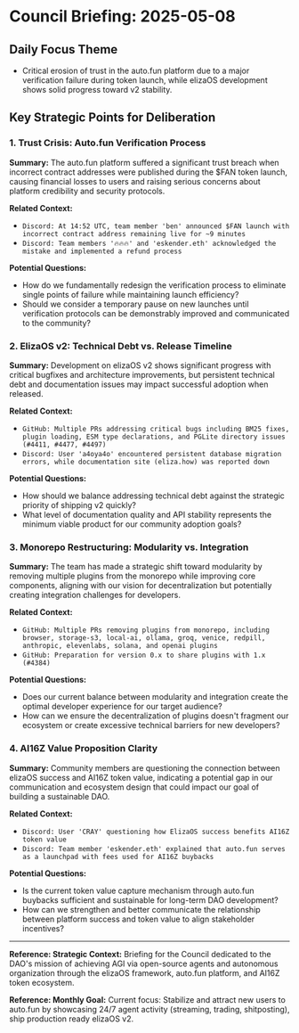 # Council Briefing: 2025-05-08

## Daily Focus Theme

- Critical erosion of trust in the auto.fun platform due to a major verification failure during token launch, while elizaOS development shows solid progress toward v2 stability.

## Key Strategic Points for Deliberation

### 1. Trust Crisis: Auto.fun Verification Process

**Summary:** The auto.fun platform suffered a significant trust breach when incorrect contract addresses were published during the $FAN token launch, causing financial losses to users and raising serious concerns about platform credibility and security protocols.

**Related Context:**
- `Discord: At 14:52 UTC, team member 'ben' announced $FAN launch with incorrect contract address remaining live for ~9 minutes`
- `Discord: Team members '🔥🔥🔥' and 'eskender.eth' acknowledged the mistake and implemented a refund process`

**Potential Questions:**
- How do we fundamentally redesign the verification process to eliminate single points of failure while maintaining launch efficiency?
- Should we consider a temporary pause on new launches until verification protocols can be demonstrably improved and communicated to the community?

### 2. ElizaOS v2: Technical Debt vs. Release Timeline

**Summary:** Development on elizaOS v2 shows significant progress with critical bugfixes and architecture improvements, but persistent technical debt and documentation issues may impact successful adoption when released.

**Related Context:**
- `GitHub: Multiple PRs addressing critical bugs including BM25 fixes, plugin loading, ESM type declarations, and PGLite directory issues (#4411, #4477, #4497)`
- `Discord: User 'a4oya4o' encountered persistent database migration errors, while documentation site (eliza.how) was reported down`

**Potential Questions:**
- How should we balance addressing technical debt against the strategic priority of shipping v2 quickly?
- What level of documentation quality and API stability represents the minimum viable product for our community adoption goals?

### 3. Monorepo Restructuring: Modularity vs. Integration

**Summary:** The team has made a strategic shift toward modularity by removing multiple plugins from the monorepo while improving core components, aligning with our vision for decentralization but potentially creating integration challenges for developers.

**Related Context:**
- `GitHub: Multiple PRs removing plugins from monorepo, including browser, storage-s3, local-ai, ollama, groq, venice, redpill, anthropic, elevenlabs, solana, and openai plugins`
- `GitHub: Preparation for version 0.x to share plugins with 1.x (#4384)`

**Potential Questions:**
- Does our current balance between modularity and integration create the optimal developer experience for our target audience?
- How can we ensure the decentralization of plugins doesn't fragment our ecosystem or create excessive technical barriers for new developers?

### 4. AI16Z Value Proposition Clarity

**Summary:** Community members are questioning the connection between elizaOS success and AI16Z token value, indicating a potential gap in our communication and ecosystem design that could impact our goal of building a sustainable DAO.

**Related Context:**
- `Discord: User 'CRAY' questioning how ElizaOS success benefits AI16Z token value`
- `Discord: Team member 'eskender.eth' explained that auto.fun serves as a launchpad with fees used for AI16Z buybacks`

**Potential Questions:**
- Is the current token value capture mechanism through auto.fun buybacks sufficient and sustainable for long-term DAO development?
- How can we strengthen and better communicate the relationship between platform success and token value to align stakeholder incentives?

---
**Reference: Strategic Context:** Briefing for the Council dedicated to the DAO's mission of achieving AGI via open-source agents and autonomous organization through the elizaOS framework, auto.fun platform, and AI16Z token ecosystem.

**Reference: Monthly Goal:** Current focus: Stabilize and attract new users to auto.fun by showcasing 24/7 agent activity (streaming, trading, shitposting), ship production ready elizaOS v2.